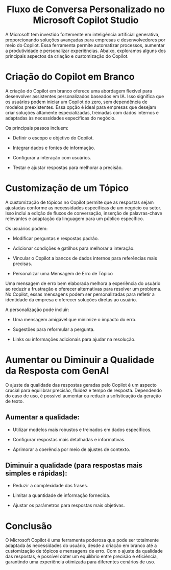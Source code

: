 <h1 align="center">Fluxo de Conversa Personalizado no Microsoft Copilot Studio</h1>

A Microsoft tem investido fortemente em inteligência artificial generativa, proporcionando soluções avançadas para empresas e desenvolvedores por meio do Copilot. Essa ferramenta permite automatizar processos, aumentar a produtividade e personalizar experiências. Abaixo, exploramos alguns dos principais aspectos da criação e customização do Copilot.

# Criação do Copilot em Branco

A criação do Copilot em branco oferece uma abordagem flexível para desenvolver assistentes personalizados baseados em IA. Isso significa que os usuários podem iniciar um Copilot do zero, sem dependência de modelos preexistentes. Essa opção é ideal para empresas que desejam criar soluções altamente especializadas, treinadas com dados internos e adaptadas às necessidades específicas do negócio.

Os principais passos incluem:

* Definir o escopo e objetivo do Copilot.

* Integrar dados e fontes de informação.

* Configurar a interação com usuários.

* Testar e ajustar respostas para melhorar a precisão.

# Customização de um Tópico

A customização de tópicos no Copilot permite que as respostas sejam ajustadas conforme as necessidades específicas de um negócio ou setor. Isso inclui a edição de fluxos de conversação, inserção de palavras-chave relevantes e adaptação da linguagem para um público específico.

Os usuários podem:

* Modificar perguntas e respostas padrão.

* Adicionar condições e gatilhos para melhorar a interação.

* Vincular o Copilot a bancos de dados internos para referências mais precisas.

* Personalizar uma Mensagem de Erro de Tópico

Uma mensagem de erro bem elaborada melhora a experiência do usuário ao reduzir a frustração e oferecer alternativas para resolver um problema. No Copilot, essas mensagens podem ser personalizadas para refletir a identidade da empresa e oferecer soluções diretas ao usuário.

A personalização pode incluir:

* Uma mensagem amigável que minimize o impacto do erro.

* Sugestões para reformular a pergunta.

* Links ou informações adicionais para ajudar na resolução.

# Aumentar ou Diminuir a Qualidade da Resposta com GenAI

O ajuste da qualidade das respostas geradas pelo Copilot é um aspecto crucial para equilibrar precisão, fluidez e tempo de resposta. Dependendo do caso de uso, é possível aumentar ou reduzir a sofisticação da geração de texto.

## Aumentar a qualidade:

* Utilizar modelos mais robustos e treinados em dados específicos.

* Configurar respostas mais detalhadas e informativas.

* Aprimorar a coerência por meio de ajustes de contexto.

## Diminuir a qualidade (para respostas mais simples e rápidas):

* Reduzir a complexidade das frases.

* Limitar a quantidade de informação fornecida.

* Ajustar os parâmetros para respostas mais objetivas.

# Conclusão

O Microsoft Copilot é uma ferramenta poderosa que pode ser totalmente adaptada às necessidades do usuário, desde a criação em branco até a customização de tópicos e mensagens de erro. Com o ajuste da qualidade das respostas, é possível obter um equilíbrio entre precisão e eficiência, garantindo uma experiência otimizada para diferentes cenários de uso.

